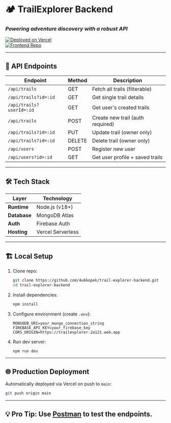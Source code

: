 # 🏕️ TrailExplorer Backend

### _Powering adventure discovery with a robust API_

[![Deployed on Vercel](https://img.shields.io/badge/Deployed-Vercel-black?style=for-the-badge&logo=vercel)](https://trail-explorer-backend.vercel.app)  
[![Frontend Repo](https://img.shields.io/badge/Frontend-GitHub-24292e?style=for-the-badge&logo=github)](https://github.com/4u6kopek/TrailExplorer)

---

## 🔌 **API Endpoints**

| Endpoint                 | Method | Description                      |
| ------------------------ | ------ | -------------------------------- |
| `/api/trails`            | GET    | Fetch all trails (filterable)    |
| `/api/trails?id=:id`     | GET    | Get single trail details         |
| `/api/trails?userId=:id` | GET    | Get user's created trails        |
| `/api/trails`            | POST   | Create new trail (auth required) |
| `/api/trails?id=:id`     | PUT    | Update trail (owner only)        |
| `/api/trails?id=:id`     | DELETE | Delete trail (owner only)        |
| `/api/users`             | POST   | Register new user                |
| `/api/users?id=:id`      | GET    | Get user profile + saved trails  |

---

## 🛠️ **Tech Stack**

| Layer        | Technology        |
| ------------ | ----------------- |
| **Runtime**  | Node.js (v18+)    |
| **Database** | MongoDB Atlas     |
| **Auth**     | Firebase Auth     |
| **Hosting**  | Vercel Serverless |

---

## 🏗️ **Local Setup**

1. Clone repo:

   ```bash
   git clone https://github.com/4u6kopek/trail-explorer-backend.git
   cd trail-explorer-backend
   ```

2. Install dependencies:

   ```bash
   npm install
   ```

3. Configure environment (create `.env`):

   ```env
   MONGODB_URI=your_mongo_connection_string
   FIREBASE_API_KEY=your_firebase_key
   CORS_ORIGIN=https://trailexplorer-2a121.web.app
   ```

4. Run dev server:
   ```bash
   npm run dev
   ```

---

## 🌐 **Production Deployment**

Automatically deployed via Vercel on push to `main`:

```bash
git push origin main
```

---

## 💡 **Pro Tip**: Use [Postman](https://www.postman.com/) to test the endpoints.
